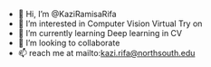 - 👋 Hi, I’m @KaziRamisaRifa
- 👀 I’m interested in Computer Vision Virtual Try on
- 🌱 I’m currently learning Deep learning in CV 
- 💞️ I’m looking to collaborate
- 📫 reach me at mailto:kazi.rifa@northsouth.edu

<!---
KaziRamisaRifa/KaziRamisaRifa is a ✨ special ✨ repository because its `README.md` (this file) appears on your GitHub profile.
You can click the Preview link to take a look at your changes.
--->
